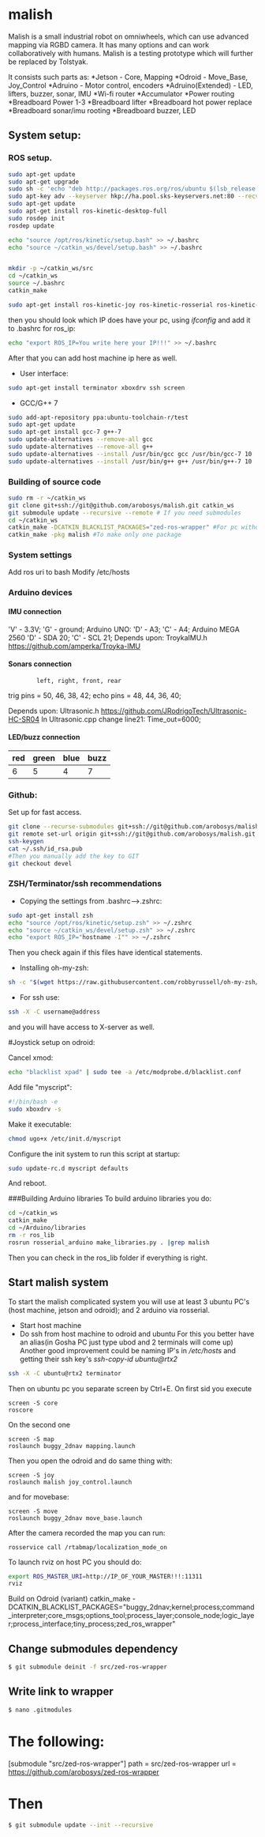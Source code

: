 # malish  
Malish is a small industrial robot on omniwheels, which can use advanced mapping via RGBD camera.
It has many options and can work collaboratively with humans.
Malish is a testing prototype which will further be replaced by Tolstyak.

It consists such parts as:
*Jetson - Core, Mapping
*Odroid - Move_Base, Joy_Control
*Adruino - Motor control, encoders
*Adruino(Extended) - LED, lifters, buzzer, sonar, IMU
*Wi-fi router
*Accumulator
*Power routing
*Breadboard Power 1-3
*Breadboard lifter
*Breadboard hot power replace
*Breadboard sonar/imu rooting
*Breadboard buzzer, LED

## System setup:

### ROS setup.

```bash
sudo apt-get update
sudo apt-get upgrade
sudo sh -c 'echo "deb http://packages.ros.org/ros/ubuntu $(lsb_release -sc) main" > /etc/apt/sources.list.d/ros-latest.list'
sudo apt-key adv --keyserver hkp://ha.pool.sks-keyservers.net:80 --recv-key 421C365BD9FF1F717815A3895523BAEEB01FA116
sudo apt-get update
sudo apt-get install ros-kinetic-desktop-full
sudo rosdep init
rosdep update

echo "source /opt/ros/kinetic/setup.bash" >> ~/.bashrc
echo "source ~/catkin_ws/devel/setup.bash" >> ~/.bashrc


mkdir -p ~/catkin_ws/src
cd ~/catkin_ws
source ~/.bashrc
catkin_make

sudo apt-get install ros-kinetic-joy ros-kinetic-rosserial ros-kinetic-pcl-ros ros-kinetic-tf2-geometry-msgs ros-kinetic-rtabmap ros-kinetic-rtabmap-ros ros-kinetic-urg-node ros-kinetic-image-view ros-kinetic-robot-localization ros-kinetic-move-base ros-kinetic-teb-local-planner ros-kinetic-global-planner ros-kinetic-teb-local-planner ros-kinetic-range-sensor-layer ros-kinetic-eband-local-planner
```
then you should look which IP does have your pc, using *ifconfig* and add it to .bashrc for ros_ip:
```bash
echo "export ROS_IP=You write here your IP!!!" >> ~/.bashrc
```

After that you can add host machine ip here as well.

* User interface:

```bash
sudo apt-get install terminator xboxdrv ssh screen
```

* GCC/G++ 7

```bash
sudo add-apt-repository ppa:ubuntu-toolchain-r/test
sudo apt-get update
sudo apt-get install gcc-7 g++-7
sudo update-alternatives --remove-all gcc
sudo update-alternatives --remove-all g++
sudo update-alternatives --install /usr/bin/gcc gcc /usr/bin/gcc-7 10
sudo update-alternatives --install /usr/bin/g++ g++ /usr/bin/g++-7 10
```

### Building of source code

```bash
sudo rm -r ~/catkin_ws
git clone git+ssh://git@github.com/arobosys/malish.git catkin_ws
git submodule update --recursive --remote # If you need submodules
cd ~/catkin_ws
catkin_make -DCATKIN_BLACKLIST_PACKAGES="zed-ros-wrapper" #For pc without cuda
catkin_make -pkg malish #To make only one package
```

### System settings
Add ros uri to bash
Modify /etc/hosts

### Arduino devices  
#### IMU connection  
'V' - 3.3V; 
'G' - ground; 
Arduino UNO: 
'D' - A3; 
'C' - A4; 
Arduino MEGA 2560 
'D' - SDA 20; 
'C' - SCL 21; 
Depends upon: 
TroykaIMU.h https://github.com/amperka/Troyka-IMU 

#### Sonars connection 
            left, right, front, rear   
trig pins =   50,    46,    38,   42; 
echo pins =   48,    44,    36,   40; 

Depends upon:
Ultrasonic.h https://github.com/JRodrigoTech/Ultrasonic-HC-SR04
In Ultrasonic.cpp change line21: Time_out=6000;

#### LED/buzz connection  
red | green  | blue | buzz
--- | ------ | ---- | ----
6   |   5    |  4   | 7

### Github:
Set up for fast access.
```bash
git clone --recurse-submodules git+ssh://git@github.com/arobosys/malish.git catkin_ws #With submodules (like ZED-wrapper)
git remote set-url origin git+ssh://git@github.com/arobosys/malish.git
ssh-keygen
cat ~/.ssh/id_rsa.pub
#Then you manually add the key to GIT
git checkout devel
```

### ZSH/Terminator/ssh recommendations
* Copying the settings from .bashrc-->.zshrc:
```bash
sudo apt-get install zsh
echo "source /opt/ros/kinetic/setup.zsh" >> ~/.zshrc
echo "source ~/catkin_ws/devel/setup.zsh" >> ~/.zshrc
echo "export ROS_IP="hostname -I"" >> ~/.zshrc
```
Then you check again if this files have identical statements.

* Installing oh-my-zsh:
```bash
sh -c "$(wget https://raw.githubusercontent.com/robbyrussell/oh-my-zsh/master/tools/install.sh -O -)"
```
* For ssh use: 
```bash
ssh -X -C username@address
```
and you will have access to X-server as well. 

#Joystick setup on odroid:

Cancel xmod:
```bash
echo "blacklist xpad" | sudo tee -a /etc/modprobe.d/blacklist.conf
```

Add file "myscript":
```bash
#!/bin/bash -e
sudo xboxdrv -s
```

Make it executable:
```bash
chmod ugo+x /etc/init.d/myscript
```

Configure the init system to run this script at startup:
```bash
sudo update-rc.d myscript defaults
```
And reboot.

###Building Arduino libraries
To build arduino libraries you do:
```bash
cd ~/catkin_ws
catkin_make
cd ~/Arduino/libraries
rm -r ros_lib
rosrun rosserial_arduino make_libraries.py . |grep malish
```
Then you can check in the ros_lib folder if everything is right.
## Start malish system
To start the malish complicated system you will use at least 3 ubuntu PC's (host machine, jetson and odroid); and 2 arduino via rosserial.
* Start host machine
* Do ssh from host machine to odroid and ubuntu
For this you better have an alias(in Gosha PC just type ubod and 2 terminals will come up)
Another good improvement could be naming IP's in */etc/hosts* and getting their ssh key's *ssh-copy-id ubuntu@rtx2*
```bash
ssh -X -C ubuntu@rtx2 terminator
```
Then on ubuntu pc you separate screen by Ctrl+E.
On first sid you execute
```
screen -S core
roscore
```
On the second one
```
screen -S map
roslaunch buggy_2dnav mapping.launch
```

Then you open the odroid and do same thing with: 
```
screen -S joy
roslaunch malish joy_control.launch
```
and for movebase:
```
screen -S move
roslaunch buggy_2dnav move_base.launch
``` 

After the camera recorded the map you can run:
```
rosservice call /rtabmap/localization_mode_on
``` 

To launch rviz on host PC you should do:
```bash 
export ROS_MASTER_URI=http://IP_OF_YOUR_MASTER!!!:11311
rviz
``` 

Build on Odroid (variant)
catkin_make -DCATKIN_BLACKLIST_PACKAGES="buggy_2dnav;kernel;process;command_interpreter;core_msgs;options_tool;process_layer;console_node;logic_layer;process_interface;tiny_process;zed_ros_wrapper"


## Change submodules dependency 
```bash
$ git submodule deinit -f src/zed-ros-wrapper
```
## Write link to wrapper  
```bash
$ nano .gitmodules  
```

# The following:  
[submodule "src/zed-ros-wrapper"]
        path = src/zed-ros-wrapper
        url = https://github.com/arobosys/zed-ros-wrapper

# Then
```bash
$ git submodule update --init --recursive
```

